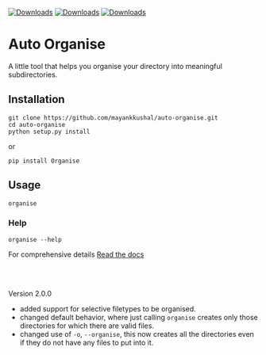 [![Downloads](https://pepy.tech/badge/organise)](https://pepy.tech/project/organise)  [![Downloads](https://pepy.tech/badge/organise/month)](https://pepy.tech/project/organise/month)  [![Downloads](https://pepy.tech/badge/organise/week)](https://pepy.tech/project/organise/week)
# Auto Organise

 A little tool that helps you organise your directory into meaningful subdirectories.


## Installation

```
git clone https://github.com/mayankkushal/auto-organise.git
cd auto-organise
python setup.py install
```

or

`pip install Organise`

## Usage

`organise`

### Help
`organise --help`

For comprehensive details [Read the docs](https://mayankkushal.github.io/auto-organise/)

<br/><br/>

Version 2.0.0
* added support for selective filetypes to be organised.
* changed default behavior, where just calling `organise` creates only those directories for which there are valid files.
* changed use of `-o`, `--organise`, this now creates all the directories even if they do not have any files to put into it.
